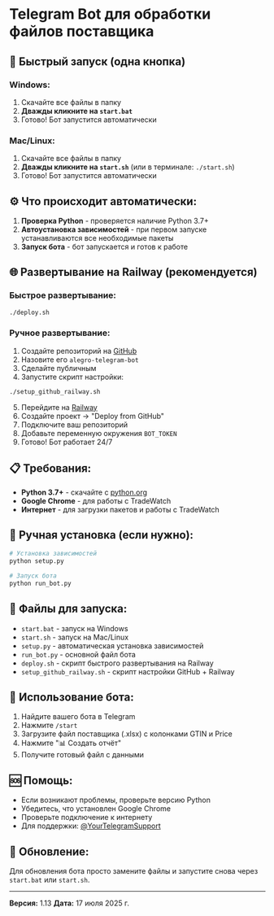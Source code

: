 # Telegram Bot для обработки файлов поставщика

## 🚀 Быстрый запуск (одна кнопка)

### Windows:
1. Скачайте все файлы в папку
2. **Дважды кликните на `start.bat`**
3. Готово! Бот запустится автоматически

### Mac/Linux:
1. Скачайте все файлы в папку
2. **Дважды кликните на `start.sh`** (или в терминале: `./start.sh`)
3. Готово! Бот запустится автоматически

## ⚙️ Что происходит автоматически:

1. **Проверка Python** - проверяется наличие Python 3.7+
2. **Автоустановка зависимостей** - при первом запуске устанавливаются все необходимые пакеты
3. **Запуск бота** - бот запускается и готов к работе

## 🌐 Развертывание на Railway (рекомендуется)

### Быстрое развертывание:
```bash
./deploy.sh
```

### Ручное развертывание:
1. Создайте репозиторий на [GitHub](https://github.com/new)
2. Назовите его `alegro-telegram-bot`
3. Сделайте публичным
4. Запустите скрипт настройки:
```bash
./setup_github_railway.sh
```
5. Перейдите на [Railway](https://railway.app)
6. Создайте проект → "Deploy from GitHub"
7. Подключите ваш репозиторий
8. Добавьте переменную окружения `BOT_TOKEN`
9. Готово! Бот работает 24/7

## 📋 Требования:

- **Python 3.7+** - скачайте с [python.org](https://python.org)
- **Google Chrome** - для работы с TradeWatch
- **Интернет** - для загрузки пакетов и работы с TradeWatch

## 🔧 Ручная установка (если нужно):

```bash
# Установка зависимостей
python setup.py

# Запуск бота
python run_bot.py
```

## 📝 Файлы для запуска:

- `start.bat` - запуск на Windows
- `start.sh` - запуск на Mac/Linux
- `setup.py` - автоматическая установка зависимостей
- `run_bot.py` - основной файл бота
- `deploy.sh` - скрипт быстрого развертывания на Railway
- `setup_github_railway.sh` - скрипт настройки GitHub + Railway

## 🤖 Использование бота:

1. Найдите вашего бота в Telegram
2. Нажмите `/start`
3. Загрузите файл поставщика (.xlsx) с колонками GTIN и Price
4. Нажмите "📊 Создать отчёт"
5. Получите готовый файл с данными

## 🆘 Помощь:

- Если возникают проблемы, проверьте версию Python
- Убедитесь, что установлен Google Chrome
- Проверьте подключение к интернету
- Для поддержки: [@YourTelegramSupport](https://t.me/YourTelegramSupport)

## 🔄 Обновление:

Для обновления бота просто замените файлы и запустите снова через `start.bat` или `start.sh`.

---

**Версия:** 1.13
**Дата:** 17 июля 2025 г.
